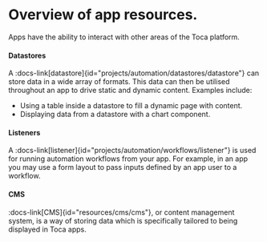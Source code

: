 # Overview of app resources.

Apps have the ability to interact with other areas of the Toca platform.

#### Datastores

A :docs-link[datastore]{id="projects/automation/datastores/datastore"} can store data in a wide array of formats. This data can then be utilised throughout an app to drive static and dynamic content. Examples include:
- Using a table inside a datastore to fill a dynamic page with content.
- Displaying data from a datastore with a chart component.

#### Listeners

A :docs-link[listener]{id="projects/automation/workflows/listener"} is used for running automation workflows from your app. For example, in an app you may use a form layout to pass inputs defined by an app user to a workflow.

#### CMS

:docs-link[CMS]{id="resources/cms/cms"}, or content management system, is a way of storing data which is specifically tailored to being displayed in Toca apps.
